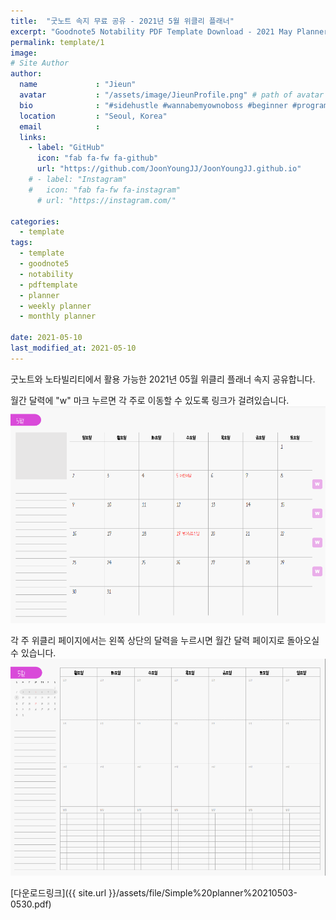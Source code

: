 ```yaml
---
title:  "굿노트 속지 무료 공유 - 2021년 5월 위클리 플래너"
excerpt: "Goodnote5 Notability PDF Template Download - 2021 May Planner"
permalink: template/1
image: 
# Site Author
author:
  name             : "Jieun"
  avatar           : "/assets/image/JieunProfile.png" # path of avatar image, e.g. "/assets/images/bio-photo.jpg"
  bio              : "#sidehustle #wannabemyownoboss #beginner #programmer"
  location         : "Seoul, Korea"
  email            :
  links:
    - label: "GitHub"
      icon: "fab fa-fw fa-github"
      url: "https://github.com/JoonYoungJJ/JoonYoungJJ.github.io"
    # - label: "Instagram"
    #   icon: "fab fa-fw fa-instagram"
      # url: "https://instagram.com/"
      
categories:
  - template
tags:
  - template
  - goodnote5
  - notability
  - pdftemplate
  - planner
  - weekly planner
  - monthly planner
 
date: 2021-05-10
last_modified_at: 2021-05-10
---
```


굿노트와 노타빌리티에서 활용 가능한 2021년 05월 위클리 플래너 속지 공유합니다.  
  
월간 달력에 "w" 마크 누르면 각 주로 이동할 수 있도록 링크가 걸려있습니다.  
![](/assets/image/screenshots/202105_monthly.PNG)  
  
각 주 위클리 페이지에서는 왼쪽 상단의 달력을 누르시면 월간 달력 페이지로 돌아오실 수 있습니다.  
![](/assets/image/screenshots/202105_weekly.PNG)  
  
[다운로드링크]({{ site.url }}/assets/file/Simple%20planner%20210503-0530.pdf)  
  
